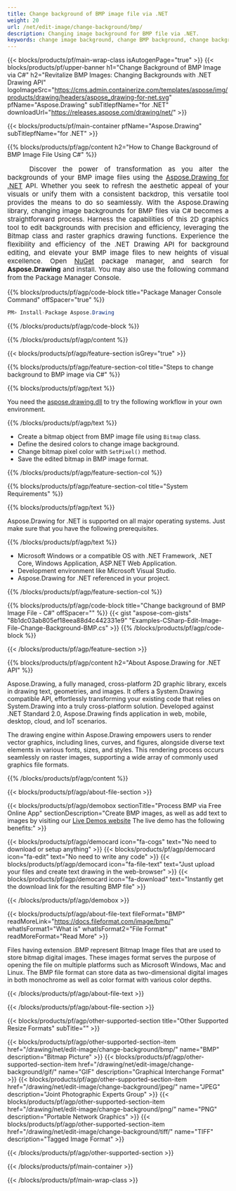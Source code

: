```yaml
---
title: Change background of BMP image file via .NET
weight: 20
url: /net/edit-image/change-background/bmp/
description: Changing image background for BMP file via .NET.
keywords: change image background, change BMP background, change background via C#, 2D graphics, drawing API, edit background in C#, Drawing for .NET, save bitmap, save BMP image, cross-platform 2D graphic library, Bitmap class, raster graphics drawing, rendering raster images, BMP image file
---
```


{{< blocks/products/pf/main-wrap-class isAutogenPage="true" >}}
{{< blocks/products/pf/upper-banner h1="Change Background of BMP Image via C#" h2="Revitalize BMP Images: Changing Backgrounds with .NET Drawing API" logoImageSrc="https://cms.admin.containerize.com/templates/aspose/img/products/drawing/headers/aspose_drawing-for-net.svg" pfName="Aspose.Drawing" subTitlepfName="for .NET" downloadUrl="https://releases.aspose.com/drawing/net/" >}}

{{< blocks/products/pf/main-container pfName="Aspose.Drawing" subTitlepfName="for .NET" >}}


{{% blocks/products/pf/agp/content h2="How to Change Background of BMP Image File Using C#" %}}

<p align="justify" style="text-indent:50px;font-size:15px;">
Discover the power of transformation as you alter the backgrounds of your BMP image files using the <a href="https://products.aspose.com/drawing/net">Aspose.Drawing for .NET</a> API. Whether you seek to refresh the aesthetic appeal of your visuals or unify them with a consistent backdrop, this versatile tool provides the means to do so seamlessly. With the Aspose.Drawing library, changing image backgrounds for BMP files via C# becomes a straightforward process. Harness the capabilities of this 2D graphics tool to edit backgrounds with precision and efficiency, leveraging the Bitmap class and raster graphics drawing functions. Experience the flexibility and efficiency of the .NET Drawing API for background editing, and elevate your BMP image files to new heights of visual excellence. Open <a href="https://www.nuget.org/packages/aspose.drawing">NuGet</a> package manager, and search for <b>Aspose.Drawing</b> and install. You may also use the following command from the Package Manager Console.</p>

{{% blocks/products/pf/agp/code-block title="Package Manager Console Command" offSpacer="true" %}}
```cs
PM> Install-Package Aspose.Drawing
```
{{% /blocks/products/pf/agp/code-block %}}

{{% /blocks/products/pf/agp/content %}}


{{< blocks/products/pf/agp/feature-section isGrey="true" >}}

{{% blocks/products/pf/agp/feature-section-col title="Steps to change background to BMP image via C#" %}}

{{% blocks/products/pf/agp/text %}}

You need the [aspose.drawing.dll](https://downloads.aspose.com/drawing/net) to try the following workflow in your own environment.

{{% /blocks/products/pf/agp/text %}}

+ Create a bitmap object from BMP image file using `Bitmap` class.
+ Define the desired colors to change image background.
+ Change bitmap pixel color with `SetPixel()` method.
+ Save the edited bitmap in BMP image format.

{{% /blocks/products/pf/agp/feature-section-col %}}

{{% blocks/products/pf/agp/feature-section-col title="System Requirements" %}}

{{% blocks/products/pf/agp/text %}}

Aspose.Drawing for .NET is supported on all major operating systems. Just make sure that you have the following prerequisites.

{{% /blocks/products/pf/agp/text %}}

-  Microsoft Windows or a compatible OS with .NET Framework, .NET Core, Windows Application, ASP.NET Web Application.
-  Development environment like Microsoft Visual Studio.
-  Aspose.Drawing for .NET referenced in your project.

{{% /blocks/products/pf/agp/feature-section-col %}}

{{% blocks/products/pf/agp/code-block title="Change background of BMP Image File - C#" offSpacer="" %}}
{{< gist "aspose-com-gists" "8b1dc03ab805ef18eea88d4c442331e9" "Examples-CSharp-Edit-Image-File-Change-Background-BMP.cs" >}}
{{% /blocks/products/pf/agp/code-block %}}

{{< /blocks/products/pf/agp/feature-section >}}


<!-- aboutfile Starts -->

{{% blocks/products/pf/agp/content h2="About Aspose.Drawing for .NET API" %}}

Aspose.Drawing, a fully managed, cross-platform 2D graphic library, excels in drawing text, geometries, and images. It offers a System.Drawing compatible API, effortlessly transforming your existing code that relies on System.Drawing into a truly cross-platform solution. Developed against .NET Standard 2.0, Aspose.Drawing finds application in web, mobile, desktop, cloud, and IoT scenarios.

The drawing engine within Aspose.Drawing empowers users to render vector graphics, including lines, curves, and figures, alongside diverse text elements in various fonts, sizes, and styles. This rendering process occurs seamlessly on raster images, supporting a wide array of commonly used graphics file formats.

{{% /blocks/products/pf/agp/content %}}


{{< blocks/products/pf/agp/about-file-section >}}

{{< blocks/products/pf/agp/demobox sectionTitle="Process BMP via Free Online App" sectionDescription="Create BMP images, as well as add text to images by visiting our [Live Demos website](https://products.aspose.app/drawing) The live demo has the following benefits:" >}}

{{< blocks/products/pf/agp/democard icon="fa-cogs" text="No need to download or setup anything" >}}
{{< blocks/products/pf/agp/democard icon="fa-edit" text="No need to write any code" >}}
{{< blocks/products/pf/agp/democard icon="fa-file-text" text="Just upload your files and create text drawing in the web-browser" >}}
{{< blocks/products/pf/agp/democard icon="fa-download" text="Instantly get the download link for the resulting BMP file" >}}

{{< /blocks/products/pf/agp/demobox >}}

{{< blocks/products/pf/agp/about-file-text fileFormat="BMP" readMoreLink="https://docs.fileformat.com/image/bmp/" whatIsFormat1="What is" whatIsFormat2="File Format" readMoreFormat="Read More" >}}

Files having extension .BMP represent Bitmap Image files that are used to store bitmap digital images. These images format serves the purpose of opening the file on multiple platforms such as Microsoft Windows, Mac and Linux. The BMP file format can store data as two-dimensional digital images in both monochrome as well as color format with various color depths.

{{< /blocks/products/pf/agp/about-file-text >}}

{{< /blocks/products/pf/agp/about-file-section >}}

<!-- aboutfile Ends -->


{{< blocks/products/pf/agp/other-supported-section title="Other Supported Resize Formats" subTitle="" >}}

{{< blocks/products/pf/agp/other-supported-section-item href="/drawing/net/edit-image/change-background/bmp/" name="BMP" description="Bitmap Picture" >}}
{{< blocks/products/pf/agp/other-supported-section-item href="/drawing/net/edit-image/change-background/gif/" name="GIF" description="Graphical Interchange Format" >}}
{{< blocks/products/pf/agp/other-supported-section-item href="/drawing/net/edit-image/change-background/jpeg/" name="JPEG" description="Joint Photographic Experts Group" >}}
{{< blocks/products/pf/agp/other-supported-section-item href="/drawing/net/edit-image/change-background/png/" name="PNG" description="Portable Network Graphics" >}}
{{< blocks/products/pf/agp/other-supported-section-item href="/drawing/net/edit-image/change-background/tiff/" name="TIFF" description="Tagged Image Format" >}}

{{< /blocks/products/pf/agp/other-supported-section >}}

{{< /blocks/products/pf/main-container >}}

{{< /blocks/products/pf/main-wrap-class >}}

